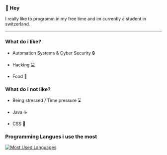 ### 👋 Hey
I really like to programm in my free time and im currently a student in switzerland.

---

### What do i like?

- Automation Systems & Cyber Security 🔒

- Hacking 💻

- Food 🍔

### What do i not like?

- Being stressed / Time pressure ⌛

- Java ☕

- CSS 🎨

### Programming Langues i use the most

[![Most Used Languages](https://github-readme-stats.vercel.app/api/top-langs/?username=KnockedCoding&layout=compact "Most Used Languages")](https://github.com/anuraghazra/github-readme-stats#top-languages-card)
